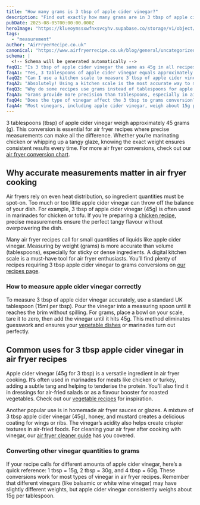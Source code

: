 ```yaml
---
title: "How many grams is 3 tbsp of apple cider vinegar?"
description: "Find out exactly how many grams are in 3 tbsp of apple cider vinegar with our simple conversion guide. Perfect for air fryer recipes!"
pubDate: 2025-08-05T00:00:00.000Z
heroImage: "https://klueoymssxwfnxsvcyhv.supabase.co/storage/v1/object/public/Shmucket/how-many-grams-is-3-tbsp-apple-cider-vinegar.webp"
tags:
  - "measurement"
author: "AirFryerRecipe.co.uk"
canonical: "https://www.airfryerrecipe.co.uk/blog/general/uncategorized/how-many-grams-is-3-tbsp-apple-cider-vinegar"
schema: |
  <!-- Schema will be generated automatically -->
faqQ1: "Is 3 tbsp of apple cider vinegar the same as 45g in all recipes?"
faqA1: "Yes, 3 tablespoons of apple cider vinegar equals approximately 45 grams in most cases. This conversion is standard for UK measurements. However, factors like temperature or vinegar density might cause slight variations, but 45g is the reliable measurement for air fryer recipes."
faqQ2: "Can I use a kitchen scale to measure 3 tbsp of apple cider vinegar?"
faqA2: "Absolutely! Using a kitchen scale is the most accurate way to measure 3 tbsp (45g) of apple cider vinegar. Simply place your mixing bowl on the scale, tare it to zero, then pour the vinegar until it reaches 45g. This method eliminates measuring errors common with spoons."
faqQ3: "Why do some recipes use grams instead of tablespoons for apple cider vinegar?"
faqA3: "Grams provide more precision than tablespoons, especially in air fryer cooking where consistency matters. Liquid measurements can vary slightly due to how the vinegar fills the spoon. Weight measurements (grams) ensure the same amount is used every time, leading to better results."
faqQ4: "Does the type of vinegar affect the 3 tbsp to grams conversion?"
faqA4: "Most vinegars, including apple cider vinegar, weigh about 15g per tablespoon, so 3 tbsp would be 45g. However, thicker vinegars like balsamic may weigh slightly more. For air fryer recipes, stick to the 45g measurement unless the recipe specifies otherwise."
---
```

<p>3 tablespoons (tbsp) of apple cider vinegar weigh approximately 45 grams (g). This conversion is essential for air fryer recipes where precise measurements can make all the difference. Whether you’re marinating chicken or whipping up a tangy glaze, knowing the exact weight ensures consistent results every time. For more air fryer conversions, check out our <a href=https://www.airfryerrecipe.co.uk/air-fryer-conversion-chart>air fryer conversion chart</a>.</p>

<h2>Why accurate measurements matter in air fryer cooking</h2>  
<p>Air fryers rely on even heat distribution, so ingredient quantities must be spot-on. Too much or too little apple cider vinegar can throw off the balance of your dish. For example, 3 tbsp of apple cider vinegar (45g) is often used in marinades for chicken or tofu. If you’re preparing a <a href=https://www.airfryerrecipe.co.uk/recipe-category/chicken>chicken recipe</a>, precise measurements ensure the perfect tangy flavour without overpowering the dish.</p>  

<p>Many air fryer recipes call for small quantities of liquids like apple cider vinegar. Measuring by weight (grams) is more accurate than volume (tablespoons), especially for sticky or dense ingredients. A digital kitchen scale is a must-have tool for air fryer enthusiasts. You’ll find plenty of recipes requiring 3 tbsp apple cider vinegar to grams conversions on <a href=https://www.airfryerrecipe.co.uk/recipes>our recipes page</a>.</p>  

<h3>How to measure apple cider vinegar correctly</h3>  
<p>To measure 3 tbsp of apple cider vinegar accurately, use a standard UK tablespoon (15ml per tbsp). Pour the vinegar into a measuring spoon until it reaches the brim without spilling. For grams, place a bowl on your scale, tare it to zero, then add the vinegar until it hits 45g. This method eliminates guesswork and ensures your <a href=https://www.airfryerrecipe.co.uk/recipe-category/vegetables>vegetable dishes</a> or marinades turn out perfectly.</p>  

<h2>Common uses for 3 tbsp apple cider vinegar in air fryer recipes</h2>  
<p>Apple cider vinegar (45g for 3 tbsp) is a versatile ingredient in air fryer cooking. It’s often used in marinades for meats like chicken or turkey, adding a subtle tang and helping to tenderise the protein. You’ll also find it in dressings for air-fried salads or as a flavour booster for roasted vegetables. Check out our <a href=https://www.airfryerrecipe.co.uk/recipe-category/vegetables>vegetable recipes</a> for inspiration.</p>  

<p>Another popular use is in homemade air fryer sauces or glazes. A mixture of 3 tbsp apple cider vinegar (45g), honey, and mustard creates a delicious coating for wings or ribs. The vinegar’s acidity also helps create crispier textures in air-fried foods. For cleaning your air fryer after cooking with vinegar, our <a href=https://www.airfryerrecipe.co.uk/air-fryer-cleaner>air fryer cleaner guide</a> has you covered.</p>  

<h3>Converting other vinegar quantities to grams</h3>  
<p>If your recipe calls for different amounts of apple cider vinegar, here’s a quick reference: 1 tbsp = 15g, 2 tbsp = 30g, and 4 tbsp = 60g. These conversions work for most types of vinegar in air fryer recipes. Remember that different vinegars (like balsamic or white wine vinegar) may have slightly different weights, but apple cider vinegar consistently weighs about 15g per tablespoon.</p>
